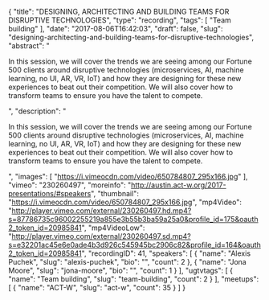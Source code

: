 {
  "title": "DESIGNING, ARCHITECTING AND BUILDING TEAMS FOR DISRUPTIVE TECHNOLOGIES",
  "type": "recording",
  "tags": [
    "Team building"
  ],
  "date": "2017-08-06T16:42:03",
  "draft": false,
  "slug": "designing-architecting-and-building-teams-for-disruptive-technologies",
  "abstract": "<p>In this session, we will cover the trends we are seeing among our Fortune 500 clients around disruptive technologies (microservices, AI, machine learning, no UI, AR, VR, IoT) and how they are designing for these new experiences to beat out their competition. We will also cover how to transform teams to ensure you have the talent to compete.</p>",
  "description": "<p>In this session, we will cover the trends we are seeing among our Fortune 500 clients around disruptive technologies (microservices, AI, machine learning, no UI, AR, VR, IoT) and how they are designing for these new experiences to beat out their competition. We will also cover how to transform teams to ensure you have the talent to compete.</p>",
  "images": [
    "https://i.vimeocdn.com/video/650784807_295x166.jpg"
  ],
  "vimeo": "230260497",
  "moreinfo": "http://austin.act-w.org/2017-presentations/#speakers",
  "thumbnail": "https://i.vimeocdn.com/video/650784807_295x166.jpg",
  "mp4Video": "http://player.vimeo.com/external/230260497.hd.mp4?s=87786735c96002255219a855e3b55b3ba59a25a0&profile_id=175&oauth2_token_id=20985841",
  "mp4VideoLow": "http://player.vimeo.com/external/230260497.sd.mp4?s=e32201ac45e6e0ade4b3d926c545945bc2906c82&profile_id=164&oauth2_token_id=20985841",
  "recordingID": 41,
  "speakers": [
    {
      "name": "Alexis Puchek",
      "slug": "alexis-puchek",
      "bio": "",
      "count": 2
    },
    {
      "name": "Jona Moore",
      "slug": "jona-moore",
      "bio": "",
      "count": 1
    }
  ],
  "ugtvtags": [
    {
      "name": "Team building",
      "slug": "team-building",
      "count": 2
    }
  ],
  "meetups": [
    {
      "name": "ACT-W",
      "slug": "act-w",
      "count": 35
    }
  ]
}